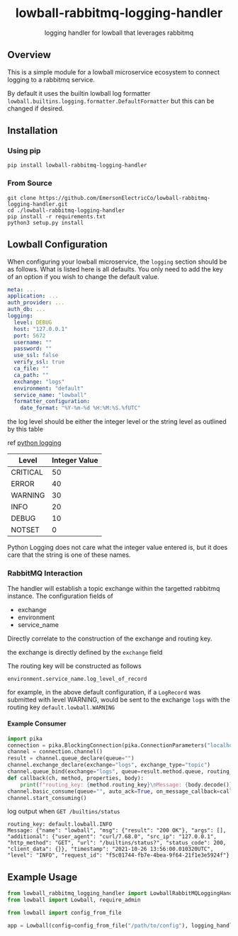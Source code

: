 <h1 align="center">lowball-rabbitmq-logging-handler</h1>
<p align="center">
logging handler for lowball that leverages rabbitmq
</p>


## Overview
This is a simple module for a lowball microservice ecosystem to connect logging to a rabbitmq service. 

By default it uses the builtin lowball log formatter `lowball.builtins.logging.formatter.DefaultFormatter` but this 
can be changed if desired. 

## Installation
### Using pip
`pip install lowball-rabbitmq-logging-handler`

### From Source
```shell
git clone https://github.com/EmersonElectricCo/lowball-rabbitmq-logging-handler.git
cd ./lowball-rabbitmq-logging-handler
pip install -r requirements.txt
python3 setup.py install
```


## Lowball Configuration

When configuring your lowball microservice, the `logging` section should be as follows. What is listed here is all
defaults. You only need to add the key of an option if you wish to change the default value. 

```yaml
meta: ...
application: ...
auth_provider: ...
auth_db: ...
logging:
  level: DEBUG
  host: "127.0.0.1"
  port: 5672
  username: ""
  password: ""
  use_ssl: false
  verify_ssl: true
  ca_file: ""
  ca_path: ""
  exchange: "logs"
  environment: "default"
  service_name: "lowball"
  formatter_configuration:
    date_format: "%Y-%m-%d %H:%M:%S.%fUTC"

```

the log level should be either the integer level or the string level as outlined by this table

ref [python logging](https://docs.python.org/3/library/logging.html)

| Level    | Integer Value |
| ---------|-------------- |
| CRITICAL | 50            |
| ERROR    | 40            |
| WARNING  | 30            |
| INFO     | 20            |
| DEBUG    | 10            |
| NOTSET   | 0             |

Python Logging does not care what the integer value entered is, but it does care that 
the string is one of these names. 

### RabbitMQ Interaction
The handler will establish a topic exchange within the targetted rabbitmq instance. 
The configuration fields of 

- exchange
- environment
- service_name

Directly correlate to the construction of the exchange and routing key. 

the exchange is directly defined by the `exchange` field

The routing key will be constructed as follows

`environment.service_name.log_level_of_record`

for example, in the above default configuration, if a `LogRecord` was submitted with level WARNING, would be 
sent to the exchange `logs` with the routing key `default.lowball.WARNING`

#### Example Consumer

```python
import pika
connection = pika.BlockingConnection(pika.ConnectionParameters("localhost"))
channel = connection.channel()
result = channel.queue_declare(queue="")
channel.exchange_declare(exchange="logs", exchange_type="topic")
channel.queue_bind(exchange="logs", queue=result.method.queue, routing_key="default.lowball.*")
def callback(ch, method, properties, body):
    print(f"routing_key: {method.routing_key}\nMessage: {body.decode()}")
channel.basic_consume(queue="", auto_ack=True, on_message_callback=callback)
channel.start_consuming()

```

log output when `GET /builtins/status`
```
routing_key: default.lowball.INFO
Message: {"name": "lowball", "msg": {"result": "200 OK"}, "args": [], "additional": {"user_agent": "curl/7.68.0", "src_ip": "127.0.0.1", "http_method": "GET", "url": "/builtins/status?", "status_code": 200, "client_data": {}}, "timestamp": "2021-10-26 13:56:00.010320UTC", "level": "INFO", "request_id": "f5c01744-fb7e-4bea-9f64-21f1e3e5924f"}
```


## Example Usage
```python
from lowball_rabbitmq_logging_handler import LowballRabbitMQLoggingHandler
from lowball import Lowball, require_admin

from lowball import config_from_file

app = Lowball(config=config_from_file("/path/to/config"), logging_handler=LowballRabbitMQLoggingHandler)

```

